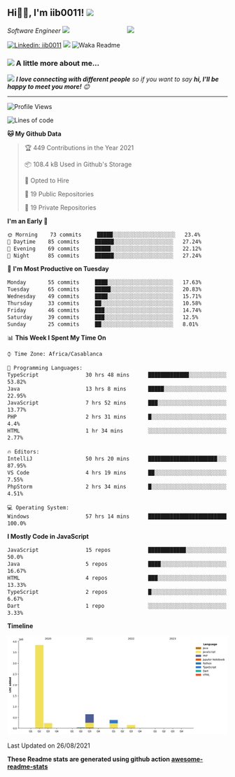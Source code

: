 <h2>Hi🙏🏻, I'm iib0011! <img src="https://media.giphy.com/media/12oufCB0MyZ1Go/giphy.gif" width="50"></h2>
<img align='right' src="https://media.giphy.com/media/XH5DBrjjjWUIBCQ13b/giphy.gif" width="230">
<p><em>Software Engineer <img src="https://media.giphy.com/media/WUlplcMpOCEmTGBtBW/giphy.gif" width="30"> 
</em></p>


[![Linkedin: iib0011](https://img.shields.io/badge/-iib0011-blue?style=flat-square&logo=Linkedin&logoColor=white&link=https://www.linkedin.com/in/iib0011/)](https://www.linkedin.com/in/iib0011/)
![](https://visitor-badge.glitch.me/badge?page_id=iib0011)
![Waka Readme](https://github.com/iib0011/iib0011/workflows/Waka%20Readme/badge.svg)


### <img src="https://media.giphy.com/media/VgCDAzcKvsR6OM0uWg/giphy.gif" width="50"> A little more about me...  


<img src="https://media.giphy.com/media/LnQjpWaON8nhr21vNW/giphy.gif" width="60"> <em><b>I love connecting with different people</b> so if you want to say <b>hi, I'll be happy to meet you more!</b> 😊</em>

---
<!--START_SECTION:waka-->
![Profile Views](http://img.shields.io/badge/Profile%20Views-4-blue)

![Lines of code](https://img.shields.io/badge/From%20Hello%20World%20I%27ve%20Written-2.6%20million%20lines%20of%20code-blue)

**🐱 My Github Data** 

> 🏆 449 Contributions in the Year 2021
 > 
> 📦 108.4 kB Used in Github's Storage 
 > 
> 💼 Opted to Hire
 > 
> 📜 19 Public Repositories 
 > 
> 🔑 19 Private Repositories  
 > 
**I'm an Early 🐤** 

```text
🌞 Morning    73 commits     █████░░░░░░░░░░░░░░░░░░░░   23.4% 
🌆 Daytime    85 commits     ██████░░░░░░░░░░░░░░░░░░░   27.24% 
🌃 Evening    69 commits     █████░░░░░░░░░░░░░░░░░░░░   22.12% 
🌙 Night      85 commits     ██████░░░░░░░░░░░░░░░░░░░   27.24%

```
📅 **I'm Most Productive on Tuesday** 

```text
Monday       55 commits     ████░░░░░░░░░░░░░░░░░░░░░   17.63% 
Tuesday      65 commits     █████░░░░░░░░░░░░░░░░░░░░   20.83% 
Wednesday    49 commits     ████░░░░░░░░░░░░░░░░░░░░░   15.71% 
Thursday     33 commits     ██░░░░░░░░░░░░░░░░░░░░░░░   10.58% 
Friday       46 commits     ███░░░░░░░░░░░░░░░░░░░░░░   14.74% 
Saturday     39 commits     ███░░░░░░░░░░░░░░░░░░░░░░   12.5% 
Sunday       25 commits     ██░░░░░░░░░░░░░░░░░░░░░░░   8.01%

```


📊 **This Week I Spent My Time On** 

```text
⌚︎ Time Zone: Africa/Casablanca

💬 Programming Languages: 
TypeScript               30 hrs 48 mins      █████████████░░░░░░░░░░░░   53.82% 
Java                     13 hrs 8 mins       █████░░░░░░░░░░░░░░░░░░░░   22.95% 
JavaScript               7 hrs 52 mins       ███░░░░░░░░░░░░░░░░░░░░░░   13.77% 
PHP                      2 hrs 31 mins       █░░░░░░░░░░░░░░░░░░░░░░░░   4.4% 
HTML                     1 hr 34 mins        ░░░░░░░░░░░░░░░░░░░░░░░░░   2.77%

🔥 Editors: 
IntelliJ                 50 hrs 20 mins      ██████████████████████░░░   87.95% 
VS Code                  4 hrs 19 mins       ██░░░░░░░░░░░░░░░░░░░░░░░   7.55% 
PhpStorm                 2 hrs 34 mins       █░░░░░░░░░░░░░░░░░░░░░░░░   4.51%

💻 Operating System: 
Windows                  57 hrs 14 mins      █████████████████████████   100.0%

```

**I Mostly Code in JavaScript** 

```text
JavaScript               15 repos            ████████████░░░░░░░░░░░░░   50.0% 
Java                     5 repos             ████░░░░░░░░░░░░░░░░░░░░░   16.67% 
HTML                     4 repos             ███░░░░░░░░░░░░░░░░░░░░░░   13.33% 
TypeScript               2 repos             █░░░░░░░░░░░░░░░░░░░░░░░░   6.67% 
Dart                     1 repo              ░░░░░░░░░░░░░░░░░░░░░░░░░   3.33%

```


**Timeline**

![Chart not found](https://raw.githubusercontent.com/iib0011/iib0011/master/charts/bar_graph.png) 


 Last Updated on 26/08/2021
<!--END_SECTION:waka-->

**These Readme stats are generated using github action [awesome-readme-stats](https://github.com/iib0011/waka-readme-stats)**
